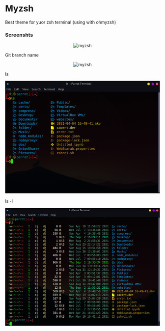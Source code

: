 # Myzsh

Best theme for yuor zsh terminal (using with ohmyzsh)

### Screenshts 

<p align="center"> <img alt="myzsh" src="https://raw.githubusercontent.com/jakbin/myzsh/main/screenshots/2021-06-21_13-58.png"> </p>

Git branch name

<p align="center"> <img alt="myzsh" src="https://raw.githubusercontent.com/jakbin/myzsh/main/screenshots/2021-06-21_14-02.png"> </p>

ls 

<p align="center"> <img alt="myzsh" src="screenshots/ls.png"> </p>

ls -l

<p align="center"> <img alt="myzsh" src="screenshots/ll.png"> </p>
